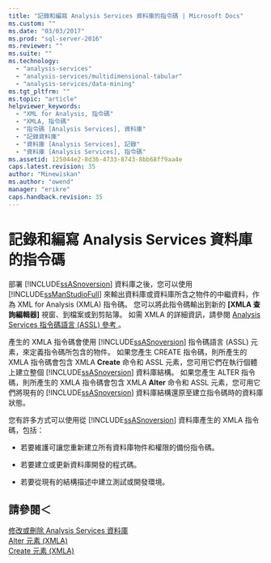 ```yaml
---
title: "記錄和編寫 Analysis Services 資料庫的指令碼 | Microsoft Docs"
ms.custom: ""
ms.date: "03/03/2017"
ms.prod: "sql-server-2016"
ms.reviewer: ""
ms.suite: ""
ms.technology: 
  - "analysis-services"
  - "analysis-services/multidimensional-tabular"
  - "analysis-services/data-mining"
ms.tgt_pltfrm: ""
ms.topic: "article"
helpviewer_keywords: 
  - "XML for Analysis, 指令碼"
  - "XMLA, 指令碼"
  - "指令碼 [Analysis Services], 資料庫"
  - "記錄資料庫"
  - "資料庫 [Analysis Services], 記錄"
  - "資料庫 [Analysis Services], 指令碼"
ms.assetid: 125044e2-8d36-4733-8743-8bb68ff9aa4e
caps.latest.revision: 35
author: "Minewiskan"
ms.author: "owend"
manager: "erikre"
caps.handback.revision: 35
---
```

# 記錄和編寫 Analysis Services 資料庫的指令碼
  部署 [!INCLUDE[ssASnoversion](../../includes/ssasnoversion-md.md)] 資料庫之後，您可以使用 [!INCLUDE[ssManStudioFull](../../includes/ssmanstudiofull-md.md)] 來輸出資料庫或資料庫所含之物件的中繼資料，作為 XML for Analysis (XMLA) 指令碼。 您可以將此指令碼輸出到新的 **[XMLA 查詢編輯器]** 視窗、到檔案或到剪貼簿。 如需 XMLA 的詳細資訊，請參閱 [Analysis Services 指令碼語言 &#40;ASSL&#41; 參考 ](../../analysis-services/scripting/analysis-services-scripting-language-assl-for-xmla.md)。  
  
 產生的 XMLA 指令碼會使用 [!INCLUDE[ssASnoversion](../../includes/ssasnoversion-md.md)] 指令碼語言 (ASSL) 元素，來定義指令碼所包含的物件。 如果您產生 CREATE 指令碼，則所產生的 XMLA 指令碼會包含 XMLA **Create** 命令和 ASSL 元素，您可用它們在執行個體上建立整個 [!INCLUDE[ssASnoversion](../../includes/ssasnoversion-md.md)] 資料庫結構。 如果您產生 ALTER 指令碼，則所產生的 XMLA 指令碼會包含 XMLA **Alter** 命令和 ASSL 元素，您可用它們將現有的 [!INCLUDE[ssASnoversion](../../includes/ssasnoversion-md.md)] 資料庫結構還原至建立指令碼時的資料庫狀態。  
  
 您有許多方式可以使用從 [!INCLUDE[ssASnoversion](../../includes/ssasnoversion-md.md)] 資料庫產生的 XMLA 指令碼，包括：  
  
-   若要維護可讓您重新建立所有資料庫物件和權限的備份指令碼。  
  
-   若要建立或更新資料庫開發的程式碼。  
  
-   若要從現有的結構描述中建立測試或開發環境。  
  
## 請參閱＜  
 [修改或刪除 Analysis Services 資料庫](../../analysis-services/multidimensional-models/modify-or-delete-an-analysis-services-database.md)   
 [Alter 元素 &#40;XMLA&#41;](../../analysis-services/xmla/xml-elements-commands/alter-element-xmla.md)   
 [Create 元素 &#40;XMLA&#41;](../../analysis-services/xmla/xml-elements-commands/create-element-xmla.md)  
  
  